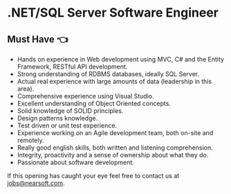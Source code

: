 # .NET/SQL Server Software Engineer

## Must Have :point_left:

* Hands on experience in Web development using MVC, C# and the Entity Framework, RESTful API development.
* Strong understanding of RDBMS databases, ideally SQL Server.
* Actual real experience with large amounts of data (leadership in this area).
* Comprehensive experience using Visual Studio.
* Excellent understanding of Object Oriented concepts.
* Solid knowledge of SOLID principles.
* Design patterns knowledge.
* Test driven or unit test experience. 
* Experience working on an Agile development team, both on-site and remotely.
* Really good english skills, both written and listening comprehension.
* Integrity, proactivity and a sense of ownership about what they do. 
* Passionate about software development.


If this opening has caught your eye feel free to contact us at jobs@nearsoft.com.
